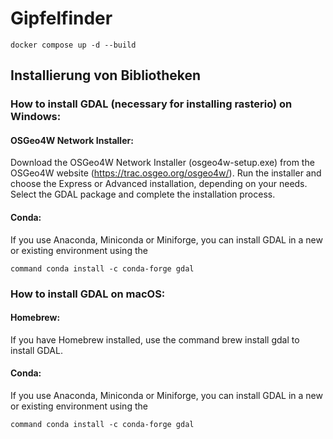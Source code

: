 # Gipfelfinder

    docker compose up -d --build

## Installierung von Bibliotheken

### How to install GDAL (necessary for installing rasterio) on Windows:

#### OSGeo4W Network Installer: 
Download the OSGeo4W Network Installer (osgeo4w-setup.exe) from the OSGeo4W website (https://trac.osgeo.org/osgeo4w/). Run the installer and choose the Express or Advanced installation, depending on your needs. Select the GDAL package and complete the installation process.

#### Conda: 
If you use Anaconda, Miniconda or Miniforge, you can install GDAL in a new or existing environment using the 

    command conda install -c conda-forge gdal

### How to install GDAL on macOS:

#### Homebrew: 
If you have Homebrew installed, use the command brew install gdal to install GDAL.

#### Conda: 
If you use Anaconda, Miniconda or Miniforge, you can install GDAL in a new or existing environment using the 

    command conda install -c conda-forge gdal